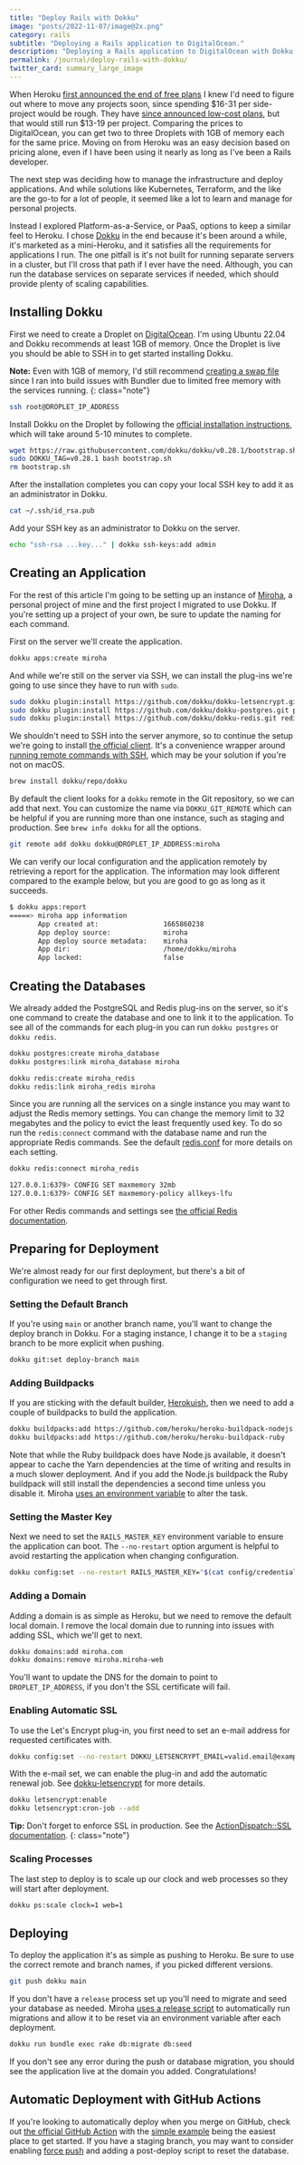 ```yaml
---
title: "Deploy Rails with Dokku"
image: "posts/2022-11-07/image@2x.png"
category: rails
subtitle: "Deploying a Rails application to DigitalOcean."
description: "Deploying a Rails application to DigitalOcean with Dokku."
permalink: /journal/deploy-rails-with-dokku/
twitter_card: summary_large_image
---
```


When Heroku [first announced the end of free plans][] I knew I'd need to figure
out where to move any projects soon, since spending $16-31 per side-project
would be rough. They have [since announced low-cost plans][], but that would
still run $13-19 per project. Comparing the prices to DigitalOcean, you can get
two to three Droplets with 1GB of memory each for the same price. Moving on from
Heroku was an easy decision based on pricing alone, even if I have been using it
nearly as long as I've been a Rails developer.

The next step was deciding how to manage the infrastructure and deploy
applications. And while solutions like Kubernetes, Terraform, and the like are
the go-to for a lot of people, it seemed like a lot to learn and manage for
personal projects.

Instead I explored Platform-as-a-Service, or PaaS, options to keep a similar
feel to Heroku. I chose [Dokku][] in the end because it's been around a while,
it's marketed as a mini-Heroku, and it satisfies all the requirements for
applications I run. The one pitfall is it's not built for running separate
servers in a cluster, but I'll cross that path if I ever have the need.
Although, you can run the database services on separate services if needed,
which should provide plenty of scaling capabilities.

## Installing Dokku

First we need to create a Droplet on [DigitalOcean][]. I'm using Ubuntu 22.04
and Dokku recommends at least 1GB of memory. Once the Droplet is live you should
be able to SSH in to get started installing Dokku.

**Note:** Even with 1GB of memory, I'd still recommend [creating a swap file][]
since I ran into build issues with Bundler due to limited free memory with the
services running.
{: class="note"}

```sh
ssh root@DROPLET_IP_ADDRESS
```

Install Dokku on the Droplet by following the [official installation
instructions][], which will take around 5-10 minutes to complete.

```sh
wget https://raw.githubusercontent.com/dokku/dokku/v0.28.1/bootstrap.sh
sudo DOKKU_TAG=v0.28.1 bash bootstrap.sh
rm bootstrap.sh
```

After the installation completes you can copy your local SSH key to add it as an
administrator in Dokku.

```sh
cat ~/.ssh/id_rsa.pub
```

Add your SSH key as an administrator to Dokku on the server.

```sh
echo "ssh-rsa ...key..." | dokku ssh-keys:add admin
```

## Creating an Application

For the rest of this article I'm going to be setting up an instance of
[Miroha][], a personal project of mine and the first project I migrated to use
Dokku. If you're setting up a project of your own, be sure to update the naming
for each command.

First on the server we'll create the application.

```sh
dokku apps:create miroha
```

And while we're still on the server via SSH, we can install the plug-ins we're
going to use since they have to run with `sudo`.

```sh
sudo dokku plugin:install https://github.com/dokku/dokku-letsencrypt.git letsencrypt
sudo dokku plugin:install https://github.com/dokku/dokku-postgres.git postgres
sudo dokku plugin:install https://github.com/dokku/dokku-redis.git redis
```

We shouldn't need to SSH into the server anymore, so to continue the setup we're
going to install [the official client][]. It's a convenience wrapper around
[running remote commands with SSH][], which may be your solution if you're not
on macOS.

```sh
brew install dokku/repo/dokku
```

By default the client looks for a `dokku` remote in the Git repository, so we
can add that next. You can customize the name via `DOKKU_GIT_REMOTE` which can
be helpful if you are running more than one instance, such as staging and
production. See `brew info dokku` for all the options.

```sh
git remote add dokku dokku@DROPLET_IP_ADDRESS:miroha
```

We can verify our local configuration and the application remotely by retrieving
a report for the application. The information may look different compared to the
example below, but you are good to go as long as it succeeds.

```sh
$ dokku apps:report
=====> miroha app information
       App created at:                1665860238
       App deploy source:             miroha
       App deploy source metadata:    miroha
       App dir:                       /home/dokku/miroha
       App locked:                    false
```

## Creating the Databases

We already added the PostgreSQL and Redis plug-ins on the server, so it's one
command to create the database and one to link it to the application. To see all
of the commands for each plug-in you can run `dokku postgres` or `dokku redis`.

```sh
dokku postgres:create miroha_database
dokku postgres:link miroha_database miroha

dokku redis:create miroha_redis
dokku redis:link miroha_redis miroha
```

Since you are running all the services on a single instance you may want to
adjust the Redis memory settings. You can change the memory limit to 32
megabytes and the policy to evict the least frequently used key. To do so run
the `redis:connect` command with the database name and run the appropriate Redis
commands. See the default [redis.conf][] for more details on each setting.

```sh
dokku redis:connect miroha_redis

127.0.0.1:6379> CONFIG SET maxmemory 32mb
127.0.0.1:6379> CONFIG SET maxmemory-policy allkeys-lfu
```

For other Redis commands and settings see [the official Redis documentation][].

## Preparing for Deployment

We're almost ready for our first deployment, but there's a bit of configuration
we need to get through first.

### Setting the Default Branch

If you're using `main` or another branch name, you'll want to change the deploy
branch in Dokku. For a staging instance, I change it to be a `staging` branch to
be more explicit when pushing.

```sh
dokku git:set deploy-branch main
```

### Adding Buildpacks

If you are sticking with the default builder, [Herokuish][], then we need to add
a couple of buildpacks to build the application.

```sh
dokku buildpacks:add https://github.com/heroku/heroku-buildpack-nodejs
dokku buildpacks:add https://github.com/heroku/heroku-buildpack-ruby
```

Note that while the Ruby buildpack does have Node.js available, it doesn't
appear to cache the Yarn dependencies at the time of writing and results in a
much slower deployment. And if you add the Node.js buildpack the Ruby buildpack
will still install the dependencies a second time unless you disable it. Miroha
[uses an environment variable][] to alter the task.

### Setting the Master Key

Next we need to set the `RAILS_MASTER_KEY` environment variable to ensure the
application can boot. The `--no-restart` option argument is helpful to avoid
restarting the application when changing configuration.

```sh
dokku config:set --no-restart RAILS_MASTER_KEY="$(cat config/credentials/production.key)"
```

### Adding a Domain

Adding a domain is as simple as Heroku, but we need to remove the default local
domain. I remove the local domain due to running into issues with adding SSL,
which we'll get to next.

```sh
dokku domains:add miroha.com
dokku domains:remove miroha.miroha-web
```

You'll want to update the DNS for the domain to point to `DROPLET_IP_ADDRESS`,
if you don't the SSL certificate will fail.

### Enabling Automatic SSL

To use the Let's Encrypt plug-in, you first need to set an e-mail address for
requested certificates with.

```sh
dokku config:set --no-restart DOKKU_LETSENCRYPT_EMAIL=valid.email@example.com
```

With the e-mail set, we can enable the plug-in and add the automatic renewal
job. See [dokku-letsencrypt][] for more details.

```sh
dokku letsencrypt:enable
dokku letsencrypt:cron-job --add
```

**Tip:** Don't forget to enforce SSL in production. See the [ActionDispatch::SSL
documentation][].
{: class="note"}

### Scaling Processes

The last step to deploy is to scale up our clock and web processes so they will
start after deployment.

```sh
dokku ps:scale clock=1 web=1
```

## Deploying

To deploy the application it's as simple as pushing to Heroku. Be sure to use
the correct remote and branch names, if you picked different versions.

```sh
git push dokku main
```

If you don't have a `release` process set up you'll need to migrate and seed
your database as needed. Miroha [uses a release script][] to automatically run
migrations and allow it to be reset via an environment variable after each
deployment.

```sh
dokku run bundle exec rake db:migrate db:seed
```

If you don't see any error during the push or database migration, you should see
the application live at the domain you added. Congratulations!

## Automatic Deployment with GitHub Actions

If you're looking to automatically deploy when you merge on GitHub, check out
[the official GitHub Action][] with the [simple example][] being the easiest
place to get started. If you have a staging branch, you may want to consider
enabling [force push][] and adding a post-deploy script to reset the database.

[ActionDispatch::SSL documentation]: https://api.rubyonrails.org/classes/ActionDispatch/SSL.html
[DigitalOcean]: https://m.do.co/c/a7c8d9fbaf7f
[Dokku]: https://dokku.com
[Herokuish]: https://github.com/gliderlabs/herokuish
[Miroha]: https://github.com/tristandunn/miroha
[creating a swap file]: https://dokku.com/docs/getting-started/advanced-installation/#vms-with-less-than-1-gb-of-memory
[dokku-letsencrypt]: https://github.com/dokku/dokku-letsencrypt
[first announced the end of free plans]: https://blog.heroku.com/next-chapter
[force push]: https://github.com/dokku/github-action/blob/master/example-workflows/force-push.yml
[official installation instructions]: https://dokku.com/docs/getting-started/installation/#installing-the-latest-stable-version
[redis.conf]: https://github.com/redis/redis/blob/unstable/redis.conf
[running remote commands with SSH]: https://dokku.com/docs/deployment/remote-commands/
[simple example]: https://github.com/dokku/github-action/blob/master/example-workflows/simple.yml
[since announced low-cost plans]: https://blog.heroku.com/new-low-cost-plans
[the official GitHub Action]: https://github.com/dokku/github-action
[the official Redis documentation]: https://redis.io/commands/
[the official client]: https://github.com/dokku/homebrew-repo
[uses a release script]: https://github.com/tristandunn/miroha/blob/fe88abbd0faf48931e95053b46fc20f97ff4c1a2/bin/release
[uses an environment variable]: https://github.com/tristandunn/miroha/blob/fe88abbd0faf48931e95053b46fc20f97ff4c1a2/lib/tasks/javascript.rake#L18-L28
